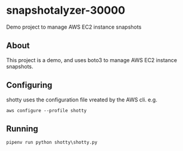# snapshotalyzer-30000

Demo project to manage AWS EC2 instance snapshots

## About

This project is a demo, and uses boto3 to manage
AWS EC2 instance snapshots.

## Configuring

shotty uses the configuration file vreated by the 
AWS cli. e.g.

`aws configure --profile shotty`

## Running

`pipenv run python shotty\shotty.py`

